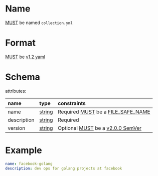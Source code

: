# Name

[MUST](index.md#mustmay) be named `collection.yml`

# Format

[MUST](index.md#mustmay) be
[v1.2 yaml](http://www.yaml.org/spec/1.2/spec.html)

# Schema

attributes:

| name        | type                                    | constraints                                                                                |
|:------------|:----------------------------------------|:-------------------------------------------------------------------------------------------|
| name        | [string](http://yaml.org/type/str.html) | Required [MUST](index.md#mustmay) be a [FILE_SAFE_NAME](index.md#file_safe_name)           |
| description | [string](http://yaml.org/type/str.html) | Required                                                                                   |
| version     | [string](http://yaml.org/type/str.html) | Optional [MUST](index.md#mustmay) be a [v2.0.0 SemVer](http://semver.org/spec/v2.0.0.html) |

# Example

```YAML
name: facebook-golang
description: dev ops for golang projects at facebook 
```

